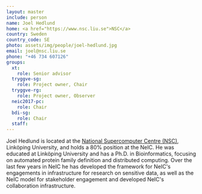 ```yaml
---
layout: master
include: person
name: Joel Hedlund
home: <a href="https://www.nsc.liu.se">NSC</a>
country: Sweden
country_code: SE
photo: assets/img/people/joel-hedlund.jpg
email: joel@nsc.liu.se
phone: "+46 734 607126"
groups:
  xt:
    role: Senior advisor
  tryggve-sg:
    role: Project owner, Chair
  tryggve-rg:
    role: Project owner, Observer
  neic2017-pc:
    role: Chair
  bdi-sg:
    role: Chair
  staff:
---
```


Joel Hedlund is located at the  [National Supercomputer Centre
(NSC)](http://www.nsc.liu.se), Linköping University, and holds a 80% position at
the NeIC. He was educated at Linköping University and has a Ph.D. in
Bioinformatics, focusing on automated protein family definition and distributed
computing. Over the last few years in NeIC he has developed the framework for
NeIC's engagements in infrastructure for research on sensitive data, as well as
the NeIC model for stakeholder engagement and developed NeIC's collaboration
infrastructure.
